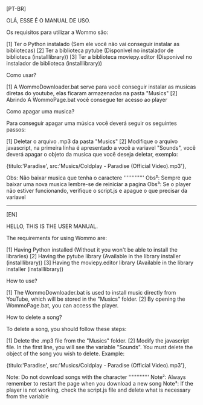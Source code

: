 [PT-BR] 

OLÁ, ESSE É O MANUAL DE USO.

Os requisitos para utilizar a Wommo são: 

[1] Ter o Python instalado (Sem ele você não vai conseguir instalar as bibliotecas)
[2] Ter a biblioteca pytube (Disponivel no instalador de biblioteca (installlibrary))
[3] Ter a biblioteca moviepy.editor (Disponivel no instalador de biblioteca (installlibrary))

Como usar?

[1] A WommoDownloader.bat serve para você conseguir instalar as musicas diretas do youtube, elas ficaram armazenadas na pasta "Musics"
[2] Abrindo A WommoPage.bat você consegue ter acesso ao player

Como apagar uma musica? 

Para conseguir apagar uma música você deverá seguir os seguintes passos:

[1] Deletar o arquivo .mp3 da pasta "Musics"
[2] Modifique o arquivo javascript, na primeira linha é apresentado a você a variavel "Sounds", você deverá apagar o
objeto da musica que você deseja deletar, exemplo:

 {titulo:'Paradise', src:'Musics/Coldplay - Paradise (Official Video).mp3'},


Obs: Não baixar musica que tenha o caractere '''''''''''''
Obs²: Sempre que baixar uma nova musica lembre-se de reiniciar a pagina
Obs³: Se o player não estiver funcionando, verifique o script.js e apague o que precisar da variavel

-----------------------------------------------

[EN]

HELLO, THIS IS THE USER MANUAL.

The requirements for using Wommo are:

[1] Having Python installed (Without it you won't be able to install the libraries)
[2] Having the pytube library (Available in the library installer (installlibrary))
[3] Having the moviepy.editor library (Available in the library installer (installlibrary))

How to use?

[1] The WommoDownloader.bat is used to install music directly from YouTube, which will be stored in the "Musics" folder.
[2] By opening the WommoPage.bat, you can access the player.

How to delete a song?

To delete a song, you should follow these steps:

[1] Delete the .mp3 file from the "Musics" folder.
[2] Modify the javascript file. In the first line, you will see the variable "Sounds". You must delete the object of the song you wish to delete. Example:

{titulo:'Paradise', src:'Musics/Coldplay - Paradise (Official Video).mp3'},

Note: Do not download songs with the character '''''''''''''
Note²: Always remember to restart the page when you download a new song
Note³: If the player is not working, check the script.js file and delete what is necessary from the variable